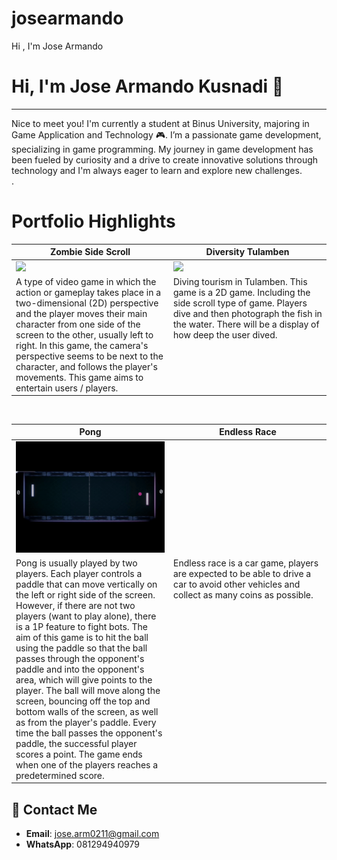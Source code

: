 # josearmando
Hi , I'm Jose Armando
# Hi, I'm Jose Armando Kusnadi 👋
---
Nice to meet you! I'm currently a student at Binus University, majoring in Game Application and Technology 🎮. 
I’m a passionate game development, specializing in game programming. My journey in game development has been fueled by curiosity and a drive to create innovative solutions through technology and I'm always eager to learn and explore new challenges.</br>
.



# Portfolio Highlights
<table width="100%">
  <thead>
    <tr>
      <th width="50%"> Zombie Side Scroll </a></th>
      <th width="50%"> Diversity Tulamben </a></th>
    </tr>
  </thead>
  <tbody>
    <tr>
      <td><img src="https://github.com/josearmandoo/JoseArmandoKusnadi/blob/main/Zombie2d.gif.gif"/></td>
      <td><img src="https://github.com/josearmandoo/JoseArmandoKusnadi/blob/main/Diversitygif.gif"/></td>
    </tr>
    <tr>
      <td valign="text-top">A type of video game in which the action or gameplay takes place in a two-dimensional (2D) perspective and the player moves their main character from one side of the screen to the other, usually left to right. In this game, the camera's perspective seems to be next to the character, and follows the player's movements. This game aims to entertain users / players.</td>
      <td valign="text-top">Diving tourism in Tulamben. This game is a 2D game. Including the side scroll type of game. Players dive and then photograph the fish in the water. There will be a display of how deep the user dived.</td>
    </tr>
    <tr>
    </tr>
  </tbody>
</table>

<br>

<table width="100%">
  <thead>
    <tr>
      <th width="50%"> Pong </a></th>
      <th width="50%"> Endless Race </a></th>
    </tr>
  </thead>
  <tbody>
    <tr>
      <td><img src="https://github.com/josearmandoo/JoseArmandoKusnadi/blob/main/Pong2d.gif.gif"/></td>
      <td></td>
    </tr>
    <tr>
      <td valign="text-top">Pong is usually played by two players. Each player controls a paddle that can move vertically on the left or right side of the screen. However, if there are not two players (want to play alone), there is a 1P feature to fight bots. The aim of this game is to hit the ball using the paddle so that the ball passes through the opponent's paddle and into the opponent's area, which will give points to the player. The ball will move along the screen, bouncing off the top and bottom walls of the screen, as well as from the player's paddle. Every time the ball passes the opponent's paddle, the successful player scores a point. The game ends when one of the players reaches a predetermined score.</td>
      <td valign="text-top">Endless race is a car game, players are expected to be able to drive a car to avoid other vehicles and collect as many coins as possible. </td>
    </tr>
    <tr>
    </tr>
  </tbody>
</table>



## 📩 Contact Me
- **Email**: jose.arm0211@gmail.com
- **WhatsApp**: 081294940979
